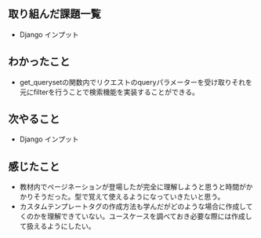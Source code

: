 ## 取り組んだ課題一覧 
- Django インプット 
## わかったこと
- get_querysetの関数内でリクエストのqueryパラメーターを受け取りそれを元にfilterを行うことで検索機能を実装することができる。
## 次やること  
- Django インプット 
## 感じたこと 
- 教材内でページネーションが登場したが完全に理解しようと思うと時間がかかりそうだった。型で覚えて使えるようになっていきたいと思う。
- カスタムテンプレートタグの作成方法も学んだがどのような場合に作成してくのかを理解できていない。ユースケースを調べておき必要な際には作成して扱えるようにしたい。